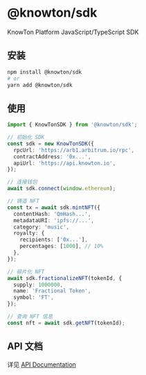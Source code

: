 # @knowton/sdk

KnowTon Platform JavaScript/TypeScript SDK

## 安装

```bash
npm install @knowton/sdk
# or
yarn add @knowton/sdk
```

## 使用

```typescript
import { KnowTonSDK } from '@knowton/sdk';

// 初始化 SDK
const sdk = new KnowTonSDK({
  rpcUrl: 'https://arb1.arbitrum.io/rpc',
  contractAddress: '0x...',
  apiUrl: 'https://api.knowton.io',
});

// 连接钱包
await sdk.connect(window.ethereum);

// 铸造 NFT
const tx = await sdk.mintNFT({
  contentHash: 'QmHash...',
  metadataURI: 'ipfs://...',
  category: 'music',
  royalty: {
    recipients: ['0x...'],
    percentages: [1000], // 10%
  },
});

// 碎片化 NFT
await sdk.fractionalizeNFT(tokenId, {
  supply: 1000000,
  name: 'Fractional Token',
  symbol: 'FT',
});

// 查询 NFT 信息
const nft = await sdk.getNFT(tokenId);
```

## API 文档

详见 [API Documentation](./docs/api.md)
